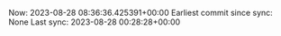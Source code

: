 Now: 2023-08-28 08:36:36.425391+00:00 Earliest commit since sync: None Last sync: 2023-08-28 00:28:28+00:00

